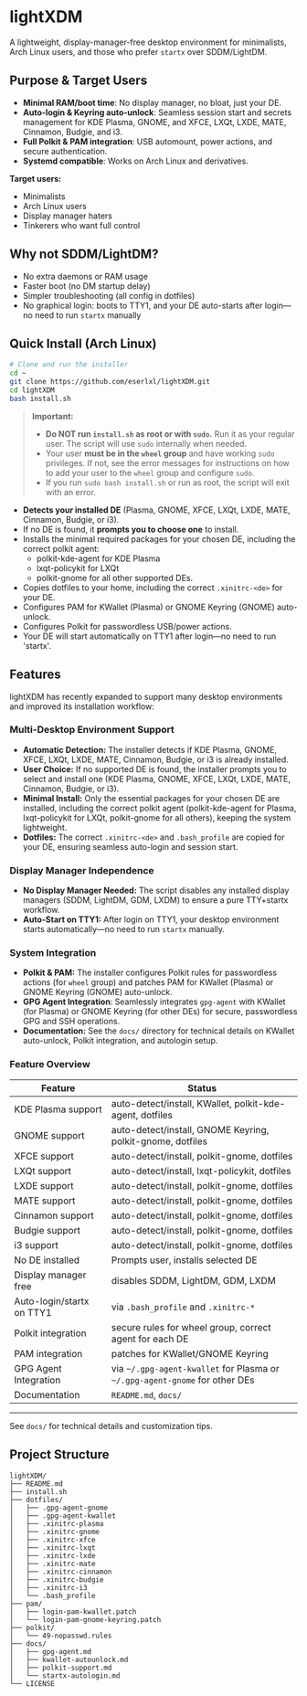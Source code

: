 # lightXDM

A lightweight, display-manager-free desktop environment for minimalists, Arch Linux users, and those who prefer `startx` over SDDM/LightDM.

## Purpose & Target Users
- **Minimal RAM/boot time**: No display manager, no bloat, just your DE.
- **Auto-login & Keyring auto-unlock**: Seamless session start and secrets management for KDE Plasma, GNOME, and XFCE, LXQt, LXDE, MATE, Cinnamon, Budgie, and i3.
- **Full Polkit & PAM integration**: USB automount, power actions, and secure authentication.
- **Systemd compatible**: Works on Arch Linux and derivatives.

**Target users:**
- Minimalists
- Arch Linux users
- Display manager haters
- Tinkerers who want full control

## Why not SDDM/LightDM?
- No extra daemons or RAM usage
- Faster boot (no DM startup delay)
- Simpler troubleshooting (all config in dotfiles)
- No graphical login: boots to TTY1, and your DE auto-starts after login—no need to run `startx` manually

## Quick Install (Arch Linux)
```sh
# Clone and run the installer
cd ~
git clone https://github.com/eserlxl/lightXDM.git
cd lightXDM
bash install.sh
```

> **Important:**
> - **Do NOT run `install.sh` as root or with `sudo`.** Run it as your regular user. The script will use `sudo` internally when needed.
> - Your user **must be in the `wheel` group** and have working `sudo` privileges. If not, see the error messages for instructions on how to add your user to the `wheel` group and configure `sudo`.
> - If you run `sudo bash install.sh` or run as root, the script will exit with an error.

- **Detects your installed DE** (Plasma, GNOME, XFCE, LXQt, LXDE, MATE, Cinnamon, Budgie, or i3).
- If no DE is found, it **prompts you to choose one** to install.
- Installs the minimal required packages for your chosen DE, including the correct polkit agent:
  - polkit-kde-agent for KDE Plasma
  - lxqt-policykit for LXQt
  - polkit-gnome for all other supported DEs.
- Copies dotfiles to your home, including the correct `.xinitrc-<de>` for your DE.
- Configures PAM for KWallet (Plasma) or GNOME Keyring (GNOME) auto-unlock.
- Configures Polkit for passwordless USB/power actions.
- Your DE will start automatically on TTY1 after login—no need to run 'startx'.

## Features

lightXDM has recently expanded to support many desktop environments and improved its installation workflow:

### Multi-Desktop Environment Support
- **Automatic Detection:** The installer detects if KDE Plasma, GNOME, XFCE, LXQt, LXDE, MATE, Cinnamon, Budgie, or i3 is already installed.
- **User Choice:** If no supported DE is found, the installer prompts you to select and install one (KDE Plasma, GNOME, XFCE, LXQt, LXDE, MATE, Cinnamon, Budgie, or i3).
- **Minimal Install:** Only the essential packages for your chosen DE are installed, including the correct polkit agent (polkit-kde-agent for Plasma, lxqt-policykit for LXQt, polkit-gnome for all others), keeping the system lightweight.
- **Dotfiles:** The correct `.xinitrc-<de>` and `.bash_profile` are copied for your DE, ensuring seamless auto-login and session start.

### Display Manager Independence
- **No Display Manager Needed:** The script disables any installed display managers (SDDM, LightDM, GDM, LXDM) to ensure a pure TTY+startx workflow.
- **Auto-Start on TTY1:** After login on TTY1, your desktop environment starts automatically—no need to run `startx` manually.

### System Integration
- **Polkit & PAM:** The installer configures Polkit rules for passwordless actions (for `wheel` group) and patches PAM for KWallet (Plasma) or GNOME Keyring (GNOME) auto-unlock.
- **GPG Agent Integration**: Seamlessly integrates `gpg-agent` with KWallet (for Plasma) or GNOME Keyring (for other DEs) for secure, passwordless GPG and SSH operations.
- **Documentation:** See the `docs/` directory for technical details on KWallet auto-unlock, Polkit integration, and autologin setup.

### Feature Overview

| Feature                        | Status                                      |
|--------------------------------|-----------------------------------------------------------|
| KDE Plasma support             | auto-detect/install, KWallet, polkit-kde-agent, dotfiles      |
| GNOME support                  | auto-detect/install, GNOME Keyring, polkit-gnome, dotfiles    |
| XFCE support                   | auto-detect/install, polkit-gnome, dotfiles                 |
| LXQt support                   | auto-detect/install, lxqt-policykit, dotfiles                |
| LXDE support                   | auto-detect/install, polkit-gnome, dotfiles                 |
| MATE support                   | auto-detect/install, polkit-gnome, dotfiles                 |
| Cinnamon support               | auto-detect/install, polkit-gnome, dotfiles                 |
| Budgie support                 | auto-detect/install, polkit-gnome, dotfiles                 |
| i3 support                     | auto-detect/install, polkit-gnome, dotfiles                 |
| No DE installed                | Prompts user, installs selected DE                                |
| Display manager free           | disables SDDM, LightDM, GDM, LXDM                           |
| Auto-login/startx on TTY1      | via `.bash_profile` and `.xinitrc-*`                        |
| Polkit integration             | secure rules for wheel group, correct agent for each DE     |
| PAM integration                | patches for KWallet/GNOME Keyring                           |
| GPG Agent Integration          | via `~/.gpg-agent-kwallet` for Plasma or `~/.gpg-agent-gnome` for other DEs |
| Documentation                  | `README.md`, `docs/`                                        |

---
See `docs/` for technical details and customization tips.

## Project Structure
```
lightXDM/
├── README.md
├── install.sh
├── dotfiles/
│   ├── .gpg-agent-gnome
│   ├── .gpg-agent-kwallet
│   ├── .xinitrc-plasma
│   ├── .xinitrc-gnome
│   ├── .xinitrc-xfce
│   ├── .xinitrc-lxqt
│   ├── .xinitrc-lxde
│   ├── .xinitrc-mate
│   ├── .xinitrc-cinnamon
│   ├── .xinitrc-budgie
│   ├── .xinitrc-i3
│   └── .bash_profile
├── pam/
│   ├── login-pam-kwallet.patch
│   └── login-pam-gnome-keyring.patch
├── polkit/
│   └── 49-nopasswd.rules
├── docs/
│   ├── gpg-agent.md
│   ├── kwallet-autounlock.md
│   ├── polkit-support.md
│   └── startx-autologin.md
└── LICENSE
```
